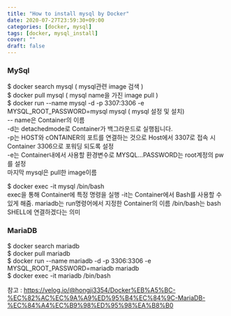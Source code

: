 ```yaml
---
title: "How to install mysql by Docker"
date: 2020-07-27T23:59:30+09:00
categories: [docker, mysql]
tags: [docker, mysql_install]
cover: ""
draft: false
---
```

### MySql  
$ docker search mysql ( mysql관련 image 검색 )  
$ docker pull mysql ( mysql name을 가진 image pull )  
$ docker run --name mysql -d -p 3307:3306 -e MYSQL_ROOT_PASSWORD=mysql mysql ( mysql 설정 및 설치)  
-- name은 Container의 이름  
-d는 detachedmode로 Container가 백그라운드로 실행됩니다.  
-p는 HOST와 cONTAINER의 포트를 연결하는 것으로 Host에서 3307로 접속 시 Container 3306으로 포워딩 되도록 설정  
-e는 Container내에서 사용할 환경변수로 MYSQL...PASSWORD는 root계정의 pw를 설정  
마지막 mysql은 pull한 image이름  
  
$ docker exec -it mysql /bin/bash  
exec을 통해 Container에 특정 명령을 실행
-it는 Container에서 Bash를 사용할 수 있게 해줌.
mariadb는 run명령어에서 지정한 Container의 이름
/bin/bash는 bash SHELL에 연결하겠다는 의미  
  
  
### MariaDB
$ docker search mariadb  
$ docker pull mariadb  
$ docker run --name mariadb -d -p 3306:3306 -e MYSQL_ROOT_PASSWORD=mariadb mariadb  
$ docker exec -it mariadb /bin/bash  
  
참고 : <https://velog.io/@hongji3354/Docker%EB%A5%BC-%EC%82%AC%EC%9A%A9%ED%95%B4%EC%84%9C-MariaDB-%EC%84%A4%EC%B9%98%ED%95%98%EA%B8%B0>
